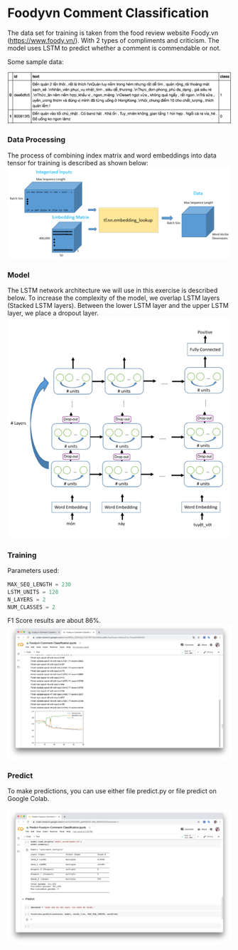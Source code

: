 # Foodyvn Comment Classification

The data set for training is taken from the food review website Foody.vn (https://www.foody.vn/). With 2 types of compliments and criticism. The model uses LSTM to predict whether a comment is commendable or not.

Some sample data:

![Sample data](Images/Sample-data.png)

### Data Processing
The process of combining index matrix and word embeddings into data tensor for training is described as shown below:
![data](Images/data-processing.png)

### Model 

The LSTM network architecture we will use in this exercise is described below. To increase the complexity of the model, we overlap LSTM layers (Stacked LSTM layers). Between the lower LSTM layer and the upper LSTM layer, we place a dropout layer.
![model](Images/model.png)

### Training

Parameters used:
```python
MAX_SEQ_LENGTH = 230
LSTM_UNITS = 128
N_LAYERS = 2
NUM_CLASSES = 2
```
F1 Score results are about 86%.
![training](Images/training.png)

### Predict

To make predictions, you can use either file predict.py or file predict on Google Colab.

![predict](Images/predict.png)

